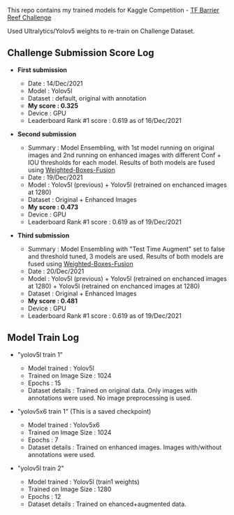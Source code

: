 This repo contains my trained models for Kaggle Competition - [TF Barrier Reef Challenge](https://www.kaggle.com/c/tensorflow-great-barrier-reef)

Used Ultralytics/Yolov5 weights to re-train on Challenge Dataset.

## Challenge Submission Score Log
- **First submission**
	- Date : 14/Dec/2021
	- Model : Yolov5l
	- Dataset : default, original with annotation
	- **My score : 0.325**
	- Device : GPU
	- Leaderboard Rank #1 score : 0.619 as of 16/Dec/2021

- **Second submission**
	- Summary : Model Ensembling, with 1st model running on original images and 2nd running on enhanced images with different Conf + IOU thresholds for each model. Results of both models are fused using [Weighted-Boxes-Fusion](https://github.com/ZFTurbo/Weighted-Boxes-Fusion)
	- Date : 19/Dec/2021
	- Model : Yolov5l (previous) + Yolov5l (retrained on enchanced images at 1280)
	- Dataset : Original + Enhanced Images
	- **My score : 0.473**
	- Device : GPU
	- Leaderboard Rank #1 score : 0.619 as of 19/Dec/2021

- **Third submission**
	- Summary : Model Ensembling with "Test Time Augment" set to false and threshold tuned, 3 models are used. Results of both models are fused using [Weighted-Boxes-Fusion](https://github.com/ZFTurbo/Weighted-Boxes-Fusion)
	- Date : 20/Dec/2021
	- Model : Yolov5l (previous) + Yolov5l (retrained on enchanced images at 1280) + Yolov5l (retrained on enchanced images at 1280)
	- Dataset : Original + Enhanced Images
	- **My score : 0.481**
	- Device : GPU
	- Leaderboard Rank #1 score : 0.619 as of 19/Dec/2021

## Model Train Log
- "yolov5l train 1"
	- Model trained : Yolov5l
	- Trained on Image Size : 1024
	- Epochs : 15
	- Dataset details : Trained on original data. Only images with annotations were used. No image preprocessing is used.

- "yolov5x6 train 1" (This is a saved checkpoint)
	- Model trained : Yolov5x6
	- Trained on Image Size : 1024
	- Epochs : 7
	- Dataset details : Trained on enhanced images. Images with/without annotations were used.

- "yolov5l train 2"
	- Model trained : Yolov5l (train1 weights)
	- Trained on Image Size : 1280
	- Epochs : 12
	- Dataset details : Trained on ehanced+augmented data.